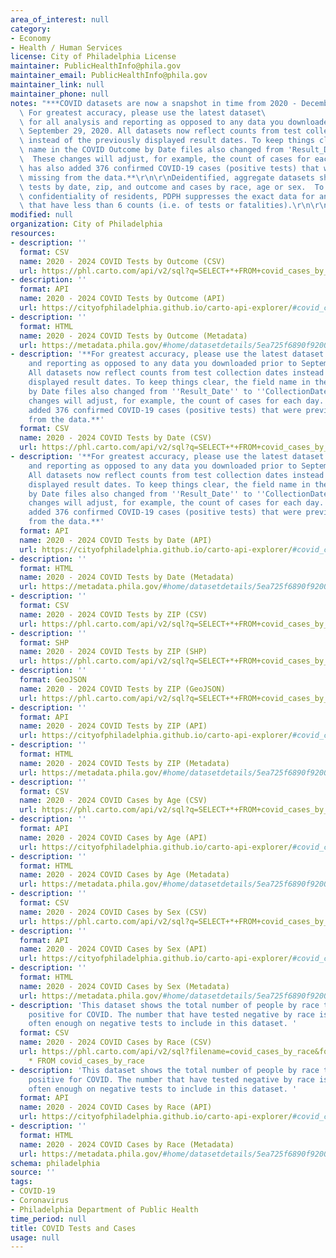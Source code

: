 ```yaml
---
area_of_interest: null
category:
- Economy
- Health / Human Services
license: City of Philadelphia License
maintainer: PublicHealthInfo@phila.gov
maintainer_email: PublicHealthInfo@phila.gov
maintainer_link: null
maintainer_phone: null
notes: "***COVID datasets are now a snapshot in time from 2020 - December 2024.***\r\n\r\n**
  \ For greatest accuracy, please use the latest dataset\
  \ for all analysis and reporting as opposed to any data you downloaded prior to\
  \ September 29, 2020. All datasets now reflect counts from test collection dates\
  \ instead of the previously displayed result dates. To keep things clear, the field\
  \ name in the COVID Outcome by Date files also changed from 'Result_Date' to 'CollectionDate.'\
  \  These changes will adjust, for example, the count of cases for each day. PDPH\
  \ has also added 376 confirmed COVID-19 cases (positive tests) that were previously\
  \ missing from the data.**\r\n\r\nDeidentified, aggregate datasets showing COVID\
  \ tests by date, zip, and outcome and cases by race, age or sex.  To protect the\
  \ confidentiality of residents, PDPH suppresses the exact data for any categories\
  \ that have less than 6 counts (i.e. of tests or fatalities).\r\n\r\n"
modified: null
organization: City of Philadelphia
resources:
- description: ''
  format: CSV
  name: 2020 - 2024 COVID Tests by Outcome (CSV)
  url: https://phl.carto.com/api/v2/sql?q=SELECT+*+FROM+covid_cases_by_outcome&filename=covid_cases_by_outcome&format=csv&skipfields=cartodb_id
- description: ''
  format: API
  name: 2020 - 2024 COVID Tests by Outcome (API)
  url: https://cityofphiladelphia.github.io/carto-api-explorer/#covid_cases_by_outcome
- description: ''
  format: HTML
  name: 2020 - 2024 COVID Tests by Outcome (Metadata)
  url: https://metadata.phila.gov/#home/datasetdetails/5ea725f6890f920015c17af8/representationdetails/5eda5c1bfcec2f0015af6656/
- description: '**For greatest accuracy, please use the latest dataset for all analysis
    and reporting as opposed to any data you downloaded prior to September 29, 2020.
    All datasets now reflect counts from test collection dates instead of the previously
    displayed result dates. To keep things clear, the field name in the COVID Outcome
    by Date files also changed from ''Result_Date'' to ''CollectionDate.''  These
    changes will adjust, for example, the count of cases for each day. PDPH has also
    added 376 confirmed COVID-19 cases (positive tests) that were previously missing
    from the data.**'
  format: CSV
  name: 2020 - 2024 COVID Tests by Date (CSV)
  url: https://phl.carto.com/api/v2/sql?q=SELECT+*+FROM+covid_cases_by_date&filename=covid_cases_by_date&format=csv&skipfields=cartodb_id
- description: '**For greatest accuracy, please use the latest dataset for all analysis
    and reporting as opposed to any data you downloaded prior to September 29, 2020.
    All datasets now reflect counts from test collection dates instead of the previously
    displayed result dates. To keep things clear, the field name in the COVID Outcome
    by Date files also changed from ''Result_Date'' to ''CollectionDate.''  These
    changes will adjust, for example, the count of cases for each day. PDPH has also
    added 376 confirmed COVID-19 cases (positive tests) that were previously missing
    from the data.**'
  format: API
  name: 2020 - 2024 COVID Tests by Date (API)
  url: https://cityofphiladelphia.github.io/carto-api-explorer/#covid_cases_by_date
- description: ''
  format: HTML
  name: 2020 - 2024 COVID Tests by Date (Metadata)
  url: https://metadata.phila.gov/#home/datasetdetails/5ea725f6890f920015c17af8/representationdetails/5ea73b68890f920015c190d3/
- description: ''
  format: CSV
  name: 2020 - 2024 COVID Tests by ZIP (CSV)
  url: https://phl.carto.com/api/v2/sql?q=SELECT+*+FROM+covid_cases_by_zip&filename=covid_cases_by_zip&format=csv&skipfields=cartodb_id
- description: ''
  format: SHP
  name: 2020 - 2024 COVID Tests by ZIP (SHP)
  url: https://phl.carto.com/api/v2/sql?q=SELECT+*+FROM+covid_cases_by_zip&filename=covid_cases_by_zip&format=shp&skipfields=cartodb_id
- description: ''
  format: GeoJSON
  name: 2020 - 2024 COVID Tests by ZIP (GeoJSON)
  url: https://phl.carto.com/api/v2/sql?q=SELECT+*+FROM+covid_cases_by_zip&filename=covid_cases_by_zip&format=geojson&skipfields=cartodb_id
- description: ''
  format: API
  name: 2020 - 2024 COVID Tests by ZIP (API)
  url: https://cityofphiladelphia.github.io/carto-api-explorer/#covid_cases_by_zip
- description: ''
  format: HTML
  name: 2020 - 2024 COVID Tests by ZIP (Metadata)
  url: https://metadata.phila.gov/#home/datasetdetails/5ea725f6890f920015c17af8/representationdetails/5ea73ae520b5b10015e10d10/
- description: ''
  format: CSV
  name: 2020 - 2024 COVID Cases by Age (CSV)
  url: https://phl.carto.com/api/v2/sql?q=SELECT+*+FROM+covid_cases_by_age&filename=covid_cases_by_age&format=csv&skipfields=cartodb_id
- description: ''
  format: API
  name: 2020 - 2024 COVID Cases by Age (API)
  url: https://cityofphiladelphia.github.io/carto-api-explorer/#covid_cases_by_age
- description: ''
  format: HTML
  name: 2020 - 2024 COVID Cases by Age (Metadata)
  url: https://metadata.phila.gov/#home/datasetdetails/5ea725f6890f920015c17af8/representationdetails/5ea725f6890f920015c17afc/
- description: ''
  format: CSV
  name: 2020 - 2024 COVID Cases by Sex (CSV)
  url: https://phl.carto.com/api/v2/sql?q=SELECT+*+FROM+covid_cases_by_sex&filename=covid_cases_by_sex&format=csv&skipfields=cartodb_id
- description: ''
  format: API
  name: 2020 - 2024 COVID Cases by Sex (API)
  url: https://cityofphiladelphia.github.io/carto-api-explorer/#covid_cases_by_sex
- description: ''
  format: HTML
  name: 2020 - 2024 COVID Cases by Sex (Metadata)
  url: https://metadata.phila.gov/#home/datasetdetails/5ea725f6890f920015c17af8/representationdetails/5ea73b819b544f0016339e8b/
- description: 'This dataset shows the total number of people by race that have tested
    positive for COVID. The number that have tested negative by race is not reported
    often enough on negative tests to include in this dataset. '
  format: CSV
  name: 2020 - 2024 COVID Cases by Race (CSV)
  url: https://phl.carto.com/api/v2/sql?filename=covid_cases_by_race&format=csv&skipfields=cartodb_id,the_geom,the_geom_webmercator&q=SELECT
    * FROM covid_cases_by_race
- description: 'This dataset shows the total number of people by race that have tested
    positive for COVID. The number that have tested negative by race is not reported
    often enough on negative tests to include in this dataset. '
  format: API
  name: 2020 - 2024 COVID Cases by Race (API)
  url: https://cityofphiladelphia.github.io/carto-api-explorer/#covid_cases_by_race
- description: ''
  format: HTML
  name: 2020 - 2024 COVID Cases by Race (Metadata)
  url: https://metadata.phila.gov/#home/datasetdetails/5ea725f6890f920015c17af8/representationdetails/5f0db610b084460016abaf14/
schema: philadelphia
source: ''
tags:
- COVID-19
- Coronavirus
- Philadelphia Department of Public Health
time_period: null
title: COVID Tests and Cases
usage: null
---
```


